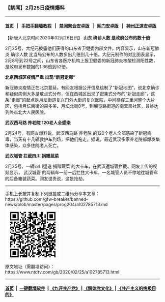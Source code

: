 ### 【禁闻】2月25日疫情爆料
------------------------

#### [首页](https://github.com/gfw-breaker/banned-news/blob/master/README.md) &nbsp;&nbsp;|&nbsp;&nbsp; [手把手翻墙教程](https://github.com/gfw-breaker/guides/wiki) &nbsp;&nbsp;|&nbsp;&nbsp; [禁闻聚合安卓版](https://github.com/gfw-breaker/bn-android) &nbsp;&nbsp;|&nbsp;&nbsp; [网门安卓版](https://github.com/oGate2/oGate) &nbsp;&nbsp;|&nbsp;&nbsp; [神州正道安卓版](https://github.com/SzzdOgate/update) 



<div><div class="post_content" itemprop="articleBody">
 <p>
  【新唐人北京时间2020年02月26日讯】
  <strong>
   山东
   <ok href="https://www.ntdtv.com/gb/确诊人数.htm">
    确诊人数
   </ok>
   是政府公布的数十倍
  </strong>
 </p>
 <p>
  2月25号，大纪元披露他们获得的山东省卫健委内部文件，内容显示，山东新冠肺炎
  <ok href="https://www.ntdtv.com/gb/确诊人数.htm">
   确诊人数
  </ok>
  比当局公布的人数多出几倍到几十倍。大纪元制作的对比图表显示，2月8号到22号之间，山东省各医疗机构上报卫健委的新冠肺炎核酸检测阳性数，是政府发布数据的1.36倍到52倍。
 </p>
 <p>
  <strong>
   北京西城区疫情严重 出现“新冠走廊”
  </strong>
 </p>
 <p>
  新冠肺炎疫情正在北京蔓延，有网友根据公开信息绘制了“新冠地图”，说北京确诊和疑似病例大多是散点式分布，但在西城区出现了密集式分布的“新冠走廊”，这条“走廊”的起点是月坛街道复兴门外大街的复兴医院，中间横穿三里河整个大片区，包括月坛南街的果多美、月坛北街8号，到展览路街道的南营房社区，最终达到终点北大人民医院。
 </p>
 <p>
  <strong>
   武汉西马路
   <ok href="https://www.ntdtv.com/gb/养老院.htm">
    养老院
   </ok>
   120老人全感染
  </strong>
 </p>
 <p>
  2月24号，有网友爆料说，武汉西马路
  <ok href="https://www.ntdtv.com/gb/养老院.htm">
   养老院
  </ok>
  的120个老人全部感染了新冠病毒，当天有十几辆救护车到场，把他们拖走。据说，最近武汉多家养老院都爆发集体感染，众多住院老人死亡。
 </p>
 <p>
  <strong>
   <ok href="https://www.ntdtv.com/gb/武汉城管.htm">
    武汉城管
   </ok>
   拦截四川
   <ok href="https://www.ntdtv.com/gb/捐赠蔬菜.htm">
    捐赠蔬菜
   </ok>
  </strong>
 </p>
 <p>
  2月25号，一辆四川运送
  <ok href="https://www.ntdtv.com/gb/捐赠蔬菜.htm">
   捐赠蔬菜
  </ok>
  的大卡车，在武汉遭城管拦截。网友上传的视频显示，
  <ok href="https://www.ntdtv.com/gb/武汉城管.htm">
   武汉城管
  </ok>
  的两辆车一前一后拦住大卡车，一名城管人员不停地往城管车的后备箱装蔬菜。网友谴责说，这是抢劫。
 </p>
 <div class="single_ad">
 </div>
</div>
</div>
<hr/>
手机上长按并复制下列链接或二维码分享本文章：<br/>
https://github.com/gfw-breaker/banned-news/blob/master/pages/prog204/a102785713.md <br/>
<a href='https://github.com/gfw-breaker/banned-news/blob/master/pages/prog204/a102785713.md'><img src='https://github.com/gfw-breaker/banned-news/blob/master/pages/prog204/a102785713.md.png'/></a> <br/>
原文地址（需翻墙访问）：https://www.ntdtv.com/gb/2020/02/25/a102785713.html


------------------------
#### [首页](https://github.com/gfw-breaker/banned-news/blob/master/README.md) &nbsp;|&nbsp; [一键翻墙软件](https://github.com/gfw-breaker/nogfw/blob/master/README.md) &nbsp;| [《九评共产党》](https://github.com/gfw-breaker/9ping.md/blob/master/README.md#九评之一评共产党是什么) | [《解体党文化》](https://github.com/gfw-breaker/jtdwh.md/blob/master/README.md) | [《共产主义的终极目的》](https://github.com/gfw-breaker/gczydzjmd.md/blob/master/README.md)


<img src='http://gfw-breaker.win/banned-news/pages/prog204/a102785713.md' width='0px' height='0px'/>